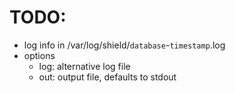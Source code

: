 # TODO:

* log info in /var/log/shield/`database`-`timestamp`.log
* options
  - log: alternative log file
  - out: output file, defaults to stdout
